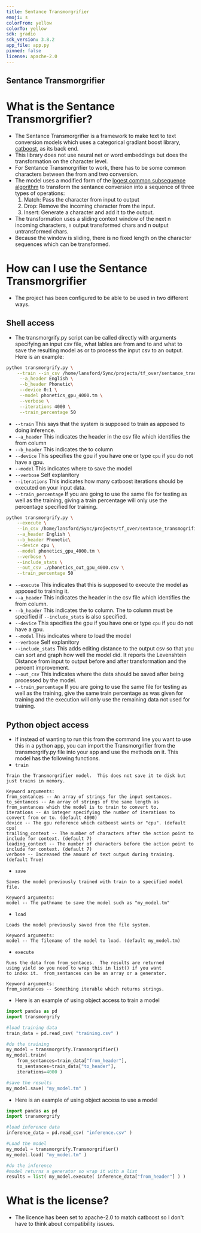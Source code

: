 ```yaml
---
title: Sentance Transmorgrifier
emoji: s
colorFrom: yellow
colorTo: yellow
sdk: gradio
sdk_version: 3.8.2
app_file: app.py
pinned: false
license: apache-2.0
---
```


## Sentance Transmorgrifier

# What is the Sentance Transmorgrifier?
- The Sentance Transmorgrifier is a framework to make text to text conversion models which uses a categorical gradiant boost library, [catboost](https://catboost.ai/), as its back end.
- This library does not use neural net or word embeddings but does the transformation on the character level.
- For Sentance Transmorgrifier to work, there has to be some common characters between the from and two conversion.
- The model uses a modified form of the [logest common subsequence algorithm](https://en.wikipedia.org/wiki/Longest_common_subsequence_problem) to transform the sentance conversion into a sequence of three types of operations:
  1. Match: Pass the character from input to output
  2. Drop: Remove the incoming character from the input.
  3. Insert: Generate a character and add it to the output.
- The transformation uses a sliding context window of the next n incoming characters, ``n`` output transformed chars and n output untransformed chars.
- Because the window is sliding, there is no fixed length on the character sequences which can be transformed.

# How can I use the Sentance Transmorgrifier 
- The project has been configured to be able to be used in two different ways.

## Shell access
- The transmorgrify.py script can be called directly with arguments specifying an input csv file, what lables are from and to and what to save the resulting model as or to process the input csv to an output.  Here is an example:

```sh
python transmorgrify.py \
    --train --in_csv /home/lansford/Sync/projects/tf_over/sentance_transmogrifier/examples/phonetic/phonetic.csv \
     --a_header English \
     --b_header Phonetic\
     --device 0:1 \
     --model phonetics_gpu_4000.tm \
     --verbose \
     --iterations 4000 \
     --train_percentage 50
```
 - `--train` This says that the system is supposed to train as apposed to doing inference.
 - `--a_header` This indicates the header in the csv file which identifies the from column
 - `--b_header` This indicates the to column
 - `--device` This specifies the gpu if you have one or type `cpu` if you do not have a gpu.
 - `--model` This indicates where to save the model
 - `--verbose` Self explanitory
 - `--iterations` This indicates how many catboost iterations should be executed on your input data.
 - `--train_percentage` If you are going to use the same file for testing as well as the training, giving a train percentage will only use the percentage specified for training.

```sh
python transmorgrify.py \
    --execute \
    --in_csv /home/lansford/Sync/projects/tf_over/sentance_transmogrifier/examples/phonetic/phonetic.csv \
    --a_header English \
    --b_header Phonetic\
    --device cpu \
    --model phonetics_gpu_4000.tm \
    --verbose \
    --include_stats \
    --out_csv ./phonetics_out_gpu_4000.csv \
    --train_percentage 50
```
 - `--execute` This indicates that this is supposed to execute the model as apposed to training it.
 - `--a_header` This indicates the header in the csv file which identifies the from column.
 - `--b_header` This indicates the to column.  The to column must be specified if `--include_stats` is also specified.
 - `--device` This specifies the gpu if you have one or type `cpu` if you do not have a gpu.
 - `--model` This indicates where to load the model
 - `--verbose` Self explanitory
 - `--include_stats` This adds editing distance to the output csv so that you can sort and graph how well the model did.  It reports the Levenshtein Distance from input to output before and after transformation and the percent improvement.
 - `--out_csv` This indicates where the data should be saved after being processed by the model.
 - `--train_percentage` If you are going to use the same file for testing as well as the training, give the same train percentage as was given for training and the execution will only use the remaining data not used for training.

 ## Python object access
 - If instead of wanting to run this from the command line you want to use this in a python app, you can import the Transmorgrifier from the transmorgrify.py file into your app and use the methods on it.  This model has the following functions.
  - `train`
  ```
Train the Transmorgrifier model.  This does not save it to disk but just trains in memory.

Keyword arguments:
from_sentances -- An array of strings for the input sentances.
to_sentances -- An array of strings of the same length as from_sentances which the model is to train to convert to.
iterations -- An integer specifying the number of iterations to convert from or to. (default 4000)
device -- The gpu reference which catboost wants or "cpu". (default cpu)
trailing_context -- The number of characters after the action point to include for context. (default 7)
leading_context -- The number of characters before the action point to include for context. (default 7)
verbose -- Increased the amount of text output during training. (default True)
  ```
  - `save`
```
Saves the model previously trained with train to a specified model file.

Keyword arguments:
model -- The pathname to save the model such as "my_model.tm"
```
  - `load`
```
Loads the model previously saved from the file system.

Keyword arguments:
model -- The filename of the model to load. (default my_model.tm)
```
  - `execute`
```
Runs the data from from_sentaces.  The results are returned 
using yield so you need to wrap this in list() if you want 
to index it.  from_sentances can be an array or a generator.

Keyword arguments:
from_sentances -- Something iterable which returns strings.
```
- Here is an example of using object access to train a model
```python
import pandas as pd
import transmorgrify

#load training data
train_data = pd.read_csv( "training.csv" )

#do the training
my_model = transmorgrify.Transmorgrifier()
my_model.train( 
    from_sentances=train_data["from_header"], 
    to_sentances=train_data["to_header"],
    iterations=4000 )

#save the results
my_model.save( "my_model.tm" )
```

- Here is an example of using object access to use a model
```python
import pandas as pd
import transmorgrify

#load inference data
inference_data = pd.read_csv( "inference.csv" )

#Load the model
my_model = transmorgrify.Transmorgrifier()
my_model.load( "my_model.tm" )

#do the inference
#model returns a generator so wrap it with a list
results = list( my_model.execute( inference_data["from_header"] ) )
```
# What is the license?
- The licence has been set to apache-2.0 to match catboost so I don't have to think about compatibility issues.